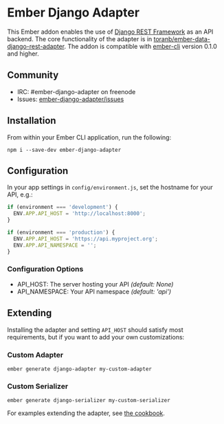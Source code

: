 Ember Django Adapter
====================

This Ember addon enables the use of [Django REST Framework][] as an API
backend.  The core functionality of the adapter is in
[toranb/ember-data-django-rest-adapter][].  The addon is compatible with
[ember-cli][] version 0.1.0 and higher.


Community
---------

* IRC: #ember-django-adapter on freenode
* Issues: [ember-django-adapter/issues][]


Installation
------------

From within your Ember CLI application, run the following:

```console
npm i --save-dev ember-django-adapter
```


Configuration
-------------

In your app settings in `config/environment.js`, set the hostname for your API,
e.g.:

```js
if (environment === 'development') {
  ENV.APP.API_HOST = 'http://localhost:8000';
}

if (environment === 'production') {
  ENV.APP.API_HOST = 'https://api.myproject.org';
  ENV.APP.API_NAMESPACE = '';
}
```

### Configuration Options

* API_HOST: The server hosting your API _(default: None)_
* API_NAMESPACE: Your API namespace _(default: 'api')_


Extending
---------

Installing the adapter and setting `API_HOST` should satisfy most requirements,
but if you want to add your own customizations:

### Custom Adapter

```console
ember generate django-adapter my-custom-adapter
```

### Custom Serializer

```console
ember generate django-serializer my-custom-serializer
```

For examples extending the adapter, see [the cookbook][].



[Django REST Framework]: http://www.django-rest-framework.org/
[toranb/ember-data-django-rest-adapter]: https://github.com/toranb/ember-data-django-rest-adapter
[ember-cli]: http://www.ember-cli.com/
[ember-django-adapter/issues]: https://github.com/dustinfarris/ember-django-adapter/issues
[the cookbook]: https://github.com/dustinfarris/ember-django-adapter/wiki/Cookbook
